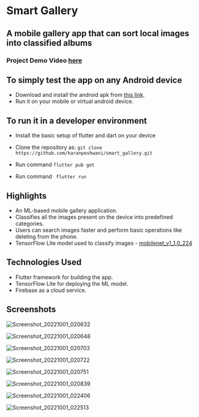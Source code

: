 # Smart Gallery

## A mobile gallery app that can sort local images into classified albums

### Project Demo Video [here](https://drive.google.com/file/d/1ivOYScZDrUpYIJBtR9PrFobU160ikOk_/view?usp=sharing)

## To simply test the app on any Android device

- Download and install the android apk from [this link](https://drive.google.com/file/d/1qcDPNYJOdILpmN3sq-LWvPBdFpcU90Qo/view?usp=sharing).
- Run it on your mobile or virtual android device.

## To run it in a developer environment

- Install the basic setup of flutter and dart on your device
- Clone the repository as: 
```git clone https://github.com/karanpeshwani/smart_gallery.git```

- Run command
```flutter pub get```

- Run command
``` flutter run```

## Highlights

- An ML-based mobile gallery application.
- Classifies all the images present on the device into predefined categories.
- Users can search images faster and perform basic operations like deleting from the phone.
- TensorFlow Lite model used to classify images - [mobilenet_v1_1.0_224](https://tfhub.dev/tensorflow/lite-model/mobilenet_v1_1.0_224/1/default/1)

## Technologies Used

- Flutter framework for building the app.
- TensorFlow Lite for deploying the ML model.
- Firebase as a cloud service.

## Screenshots

![Screenshot_20221001_020632](https://user-images.githubusercontent.com/82843389/193353194-487fc5d6-e833-4d5d-af26-967b1417cd3c.jpg)

![Screenshot_20221001_020648](https://user-images.githubusercontent.com/82843389/193353414-6755a027-0ebd-4c5c-9c48-55d008d0838e.jpg)

![Screenshot_20221001_020703](https://user-images.githubusercontent.com/82843389/193353439-e9b5bf13-86be-440b-9f62-de6eab75f856.jpg)

![Screenshot_20221001_020722](https://user-images.githubusercontent.com/82843389/193353484-605b4603-958b-45b1-bf4a-9e3ae0431637.jpg)

![Screenshot_20221001_020751](https://user-images.githubusercontent.com/82843389/193353514-20c6b1e8-66be-417b-bfc3-9c73d3d14c96.jpg)

![Screenshot_20221001_020839](https://user-images.githubusercontent.com/82843389/193353659-6a4a4feb-6122-4574-974b-42fb3fc72c35.jpg)

![Screenshot_20221001_022406](https://user-images.githubusercontent.com/82843389/193355175-d27c2319-58da-4342-b77a-35cfcd13330e.jpg)

![Screenshot_20221001_022513](https://user-images.githubusercontent.com/82843389/193355216-8b6d0feb-3d73-4f15-9f6d-74086885440c.jpg)
